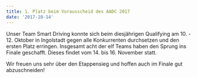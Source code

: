 ```yaml
---
title: 1. Platz beim Vorausscheid des AADC 2017
date: '2017-10-14'
---
```


Unser Team Smart Driving konnte sich beim diesjährigen Qualifying am 10. - 12. Oktober in Ingolstadt gegen alle Konkurrenten durchsetzen und den ersten Platz erringen. Insgesamt acht der elf Teams haben den Sprung ins Finale geschafft. Dieses findet vom 14. bis 16. November statt.

Wir freuen uns sehr über den Etappensieg und hoffen auch im Finale gut abzuschneiden!
